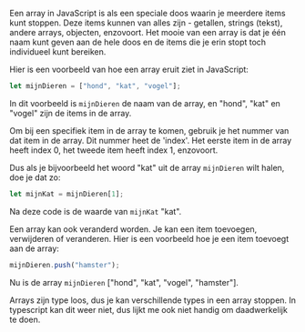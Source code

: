 Een array in JavaScript is als een speciale doos waarin je meerdere items kunt stoppen. Deze items kunnen van alles zijn - getallen, strings (tekst), andere arrays, objecten, enzovoort. Het mooie van een array is dat je één naam kunt geven aan de hele doos en de items die je erin stopt toch individueel kunt bereiken.

Hier is een voorbeeld van hoe een array eruit ziet in JavaScript:
```javascript
let mijnDieren = ["hond", "kat", "vogel"];
```
In dit voorbeeld is `mijnDieren` de naam van de array, en "hond", "kat" en "vogel" zijn de items in de array.

Om bij een specifiek item in de array te komen, gebruik je het nummer van dat item in de array. Dit nummer heet de 'index'. Het eerste item in de array heeft index 0, het tweede item heeft index 1, enzovoort. 

Dus als je bijvoorbeeld het woord "kat" uit de array `mijnDieren` wilt halen, doe je dat zo:
```javascript
let mijnKat = mijnDieren[1];
```
Na deze code is de waarde van `mijnKat` "kat".

Een array kan ook veranderd worden. Je kan een item toevoegen, verwijderen of veranderen. Hier is een voorbeeld hoe je een item toevoegt aan de array:
```javascript
mijnDieren.push("hamster");
```
Nu is de array `mijnDieren` ["hond", "kat", "vogel", "hamster"].

Arrays zijn type loos, dus je kan verschillende types in een array stoppen. In typescript kan dit weer niet, dus lijkt me ook niet handig om daadwerkelijk te doen. 
